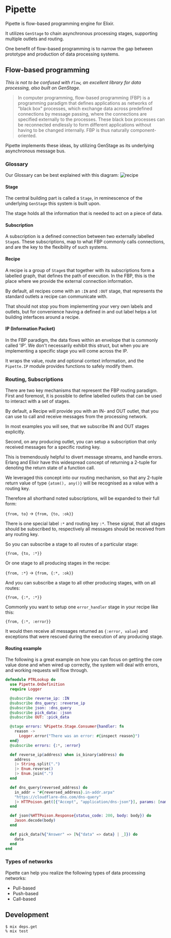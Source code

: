 # Pipette

Pipette is flow-based programming engine for Elixir.

It utilizes `GenStage` to chain asynchronous processing stages, supporting multiple outlets and
routing.

One benefit of flow-based programming is to narrow the gap between prototype and production of
data processing systems.

## Flow-based programming

_This is not to be confused with `Flow`, an excellent library for data processing, also built on GenStage._

> In computer programming, flow-based programming (FBP) is a programming paradigm that defines applications as networks of "black box" processes, which exchange data across predefined connections by message passing, where the connections are specified externally to the processes. These black box processes can be reconnected endlessly to form different applications without having to be changed internally. FBP is thus naturally component-oriented.

Pipette implements these ideas, by utilizing GenStage as its underlying asynchronous message bus.

### Glossary

Our Glossary can be best explained with this diagram:
![recipe](https://user-images.githubusercontent.com/21111/41778061-bd6ef5e6-762d-11e8-89e4-c654d1bb5a16.png)

#### Stage

The central building part is called a `Stage`, in reminescence of the underlying `GenStage` this
system is built upon.

The stage holds all the information that is needed to act on a piece of data.

#### Subscription

A subscription is a defined connection between two externally labelled `Stage`s.
These subscriptions, map to what FBP commonly calls connections, and are the key to the flexibility
of such systems.

#### Recipe

A recipe is a group of `Stage`s that together with its subscriptions form a labelled graph, that
defines the path of execution.
In the FBP, this is the place where we provide the external connection information.

By default, all recipes come with an `:IN` and `:OUT` stage, that represents the standard outlets
a recipe can communicate with.

That should not stop you from implementing your very own labels and outlets, but for convenience
having a defined in and out label helps a lot building interfaces around a recipe.

#### IP (Information Packet)

In the FBP paradigm, the data flows within an envelope that is commonly called 'IP'. We don't necessarily
exhibit this struct, but when you are implementing a specific stage you will come across the IP.

It wraps the value, route and optional context information, and the `Pipette.IP` module provides
functions to safely modify them.

### Routing, Subscriptions

There are two key mechanisms that represent the FBP routing paradigm.
First and foremost, it is possible to define labelled outlets that can be used to interact
with a set of stages.

By default, a Recipe will provide you with an IN- and OUT outlet, that you can use to call and receive
messages from the processing network.

In most examples you will see, that we subscribe IN and OUT stages explicitly.

Second, on any producing outlet, you can setup a subscription that only received messages for a specific routing key.

This is tremendously helpful to divert message streams, and handle errors. Erlang and Elixir have this
widespread concept of returning a 2-tuple for denoting the return state of a function call.

We leveraged this concept into our routing mechanism, so that any 2-tuple return value of type `{atom(), any()}`
will be recognised as a value with a routing key.

Therefore all shorthand noted subscriptions, will be expanded to their full form:

`{from, to}` -> `{from, {to, :ok}}`

There is one special label `:*` and routing key `:*`.
These signal, that all stages should be subscribed to, respectively all messages should be received from any routing key.

So you can subscribe a stage to all routes of a particular stage:

`{from, {to, :*}}`

Or one stage to all producing stages in the recipe:

`{from, :*}` -> `{from, {:*, :ok}}`

And you can subscribe a stage to all other producing stages, with on all routes:

`{from, {:*, :*}}`

Commonly you want to setup one `error_handler` stage in your recipe like this:

`{from, {:*, :error}}`

It would then receive all messages returned as `{:error, value}` and exceptions that were rescued
during the execution of any producing stage.

#### Routing example

The following is a great example on how you can focus on getting the core value done and
when wired up correctly, the system will deal with errors, and working requests will flow through.

```elixir
defmodule PTRLookup do
  use Pipette.OnDefinition
  require Logger

  @subscribe reverse_ip: :IN
  @subscribe dns_query: :reverse_ip
  @subscribe json: :dns_query
  @subscribe pick_data: :json
  @subscribe OUT: :pick_data

  @stage errors: %Pipette.Stage.Consumer{handler: fn
    reason ->
      Logger.error("There was an error: #{inspect reason}")
  end}
  @subscribe errors: {:*, :error}

  def reverse_ip(address) when is_binary(address) do
    address
    |> String.split(".")
    |> Enum.reverse()
    |> Enum.join(".")
  end

  def dns_query(reversed_address) do
    in_addr = "#{reversed_address}.in-addr.arpa"
    "https://cloudflare-dns.com/dns-query"
    |> HTTPoison.get([{"Accept", "application/dns-json"}], params: [name: in_addr, type: "PTR"])
  end

  def json(%HTTPoison.Response{status_code: 200, body: body}) do
    Jason.decode(body)
  end

  def pick_data(%{"Answer" => [%{"data" => data} | _]}) do
    data
  end
end
```

### Types of networks

Pipette can help you realize the following types of data processing networks:

* Pull-based
* Push-based
* Call-based


## Development

```console
$ mix deps.get
% mix test
```

